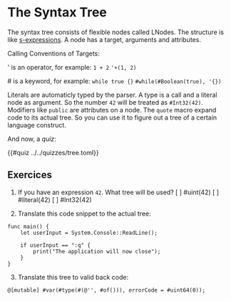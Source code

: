 # The Syntax Tree

The syntax tree consists of flexible nodes called LNodes. The structure is like [s-expressions](https://en.wikipedia.org/wiki/S-expression). A node has a target, arguments and attributes.

Calling Conventions of Targets:

' is an operator, for example: `1 + 2`
    ```
        '+(1, 2)
    ```

 
\# is a keyword, for example: `while true {}`
    ```
    #while(#Boolean(true), '{})
    ```
    
Literals are automaticly typed by the parser. A type is a call and a literal node as argument. So the number `42` will be treated as `#Int32(42)`. Modifiers like `public` are attributes on a node.
The `quote` macro expand code to its actual tree. So you can use it to figure out a tree of a certain language construct.

And now, a _quiz_:

{{#quiz ../../quizzes/tree.toml}}

## Exercices

1. If you have an expression `42`. What tree will be used?
    [ ] #uint(42)
    [ ] #literal(42)
    [ ] #Int32(42)

2. Translate this code snippet to the actual tree:

```back
func main() {
    let userInput = System.Console::ReadLine();

    if userInput == ":q" {
        print("The application will now close");
    }
}
```

3. Translate this tree to valid back code:

`@[mutable] #var(#type(#(@'', #of())), errorCode = #uint64(0));`
